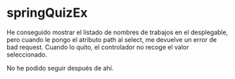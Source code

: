 # springQuizEx

He conseguido mostrar el listado de nombres de trabajos en el desplegable, pero cuando le pongo el atributo path al select, me devuelve un error de bad request. Cuando lo quito, el controlador no recoge el valor seleccionado.

No he podido seguir después de ahí.
